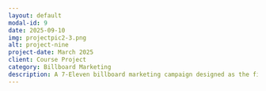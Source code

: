 ```yaml
---
layout: default
modal-id: 9
date: 2025-09-10
img: projectpic2-3.png
alt: project-nine
project-date: March 2025
client: Course Project
category: Billboard Marketing
description: A 7-Eleven billboard marketing campaign designed as the final project for a previous concept design course. Designed in Adobe Illustrator and finalized as mockups within Adobe Photoshop.
---
```

